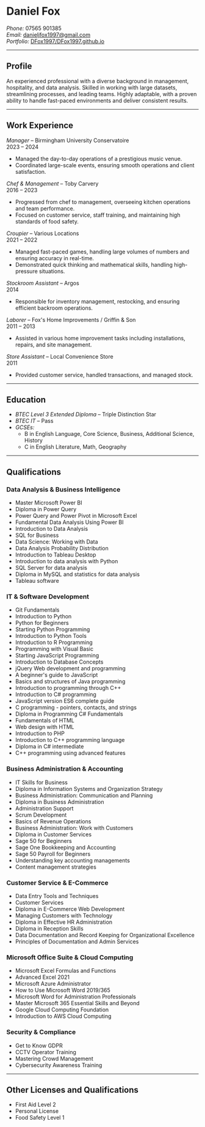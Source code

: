 # Daniel Fox

*Phone:* 07565 901385  
*Email:* danieljfox1997@gmail.com  
*Portfolio:* [DFox1997/DFox1997.github.io](https://github.com/DFox1997/DFox1997.github.io)

---

## Profile

An experienced professional with a diverse background in management, hospitality, and data analysis. Skilled in working with large datasets, streamlining processes, and leading teams. Highly adaptable, with a proven ability to handle fast-paced environments and deliver consistent results.

---

## Work Experience

*Manager* – Birmingham University Conservatoire  
2023 – 2024  
- Managed the day-to-day operations of a prestigious music venue.  
- Coordinated large-scale events, ensuring smooth operations and client satisfaction.

*Chef & Management* – Toby Carvery  
2016 – 2023  
- Progressed from chef to management, overseeing kitchen operations and team performance.  
- Focused on customer service, staff training, and maintaining high standards of food safety.

*Croupier* – Various Locations  
2021 – 2022  
- Managed fast-paced games, handling large volumes of numbers and ensuring accuracy in real-time.  
- Demonstrated quick thinking and mathematical skills, handling high-pressure situations.

*Stockroom Assistant* – Argos  
2014  
- Responsible for inventory management, restocking, and ensuring efficient backroom operations.

*Laborer* – Fox's Home Improvements / Griffin & Son  
2011 – 2013  
- Assisted in various home improvement tasks including installations, repairs, and site management.

*Store Assistant* – Local Convenience Store  
2011  
- Provided customer service, handled transactions, and managed stock.

---

## Education

- *BTEC Level 3 Extended Diploma* – Triple Distinction Star  
- *BTEC IT* – Pass  
- *GCSEs:*  
  - B in English Language, Core Science, Business, Additional Science, History  
  - C in English Literature, Math, Geography

---

## Qualifications

### Data Analysis & Business Intelligence

- Master Microsoft Power BI  
- Diploma in Power Query  
- Power Query and Power Pivot in Microsoft Excel  
- Fundamental Data Analysis Using Power BI  
- Introduction to Data Analysis  
- SQL for Business  
- Data Science: Working with Data  
- Data Analysis Probability Distribution  
- Introduction to Tableau Desktop  
- Introduction to data analysis with Python  
- SQL Server for data analysis  
- Diploma in MySQL and statistics for data analysis  
- Tableau software  

### IT & Software Development

- Git Fundamentals  
- Introduction to Python  
- Python for Beginners  
- Starting Python Programming  
- Introduction to Python Tools  
- Introduction to R Programming  
- Programming with Visual Basic  
- Starting JavaScript Programming  
- Introduction to Database Concepts  
- jQuery Web development and programming  
- A beginner's guide to JavaScript  
- Basics and structures of Java programming  
- Introduction to programming through C++  
- Introduction to C# programming  
- JavaScript version ES6 complete guide  
- C programming - pointers, contacts, and strings  
- Diploma in Programming C# Fundamentals  
- Fundamentals of HTML  
- Web design with HTML  
- Introduction to PHP  
- Introduction to C++ programming language  
- Diploma in C# intermediate  
- C++ programming using advanced features  

### Business Administration & Accounting

- IT Skills for Business  
- Diploma in Information Systems and Organization Strategy  
- Business Administration: Communication and Planning  
- Diploma in Business Administration  
- Administration Support  
- Scrum Development  
- Basics of Revenue Operations  
- Business Administration: Work with Customers  
- Diploma in Customer Services  
- Sage 50 for Beginners  
- Sage One Bookkeeping and Accounting  
- Sage 50 Payroll for Beginners  
- Understanding key accounting managements  
- Content management strategies  

### Customer Service & E-Commerce

- Data Entry Tools and Techniques  
- Customer Services  
- Diploma in E-Commerce Web Development  
- Managing Customers with Technology  
- Diploma in Effective HR Administration  
- Diploma in Reception Skills  
- Data Documentation and Record Keeping for Organizational Excellence  
- Principles of Documentation and Admin Services  

### Microsoft Office Suite & Cloud Computing

- Microsoft Excel Formulas and Functions  
- Advanced Excel 2021  
- Microsoft Azure Administrator  
- How to Use Microsoft Word 2019/365  
- Microsoft Word for Administration Professionals  
- Master Microsoft 365 Essential Skills and Beyond  
- Google Cloud Computing Foundation  
- Introduction to AWS Cloud Computing  

### Security & Compliance

- Get to Know GDPR  
- CCTV Operator Training  
- Mastering Crowd Management  
- Cybersecurity Awareness Training  

---

## Other Licenses and Qualifications

- First Aid Level 2  
- Personal License  
- Food Safety Level 1
